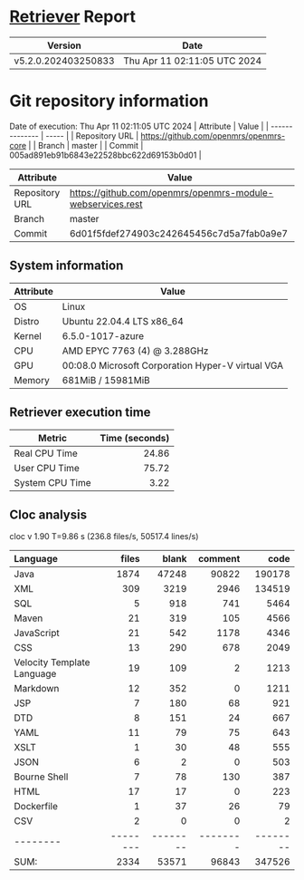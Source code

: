 # [Retriever](https://github.com/PalladioSimulator/Palladio-ReverseEngineering-Retriever) Report
| Version | Date |
| ------- | ---- |
| v5.2.0.202403250833 | Thu Apr 11 02:11:05 UTC 2024 |

# Git repository information
Date of execution: Thu Apr 11 02:11:05 UTC 2024
|    Attribute   | Value |
| -------------- | ----- |
| Repository URL | https://github.com/openmrs/openmrs-core |
| Branch         | master |
| Commit         | 005ad891eb91b6843e22528bbc622d69153b0d01 |

|    Attribute   | Value |
| -------------- | ----- |
| Repository URL | https://github.com/openmrs/openmrs-module-webservices.rest |
| Branch         | master |
| Commit         | 6d01f5fdef274903c242645456c7d5a7fab0a9e7 |


## System information
| Attribute | Value |
| --------- | ----- |
| OS | Linux  |
| Distro | Ubuntu 22.04.4 LTS x86_64  |
| Kernel | 6.5.0-1017-azure  |
| CPU | AMD EPYC 7763 (4) @ 3.288GHz  |
| GPU | 00:08.0 Microsoft Corporation Hyper-V virtual VGA  |
| Memory | 681MiB / 15981MiB  |

## Retriever execution time
| Metric | Time (seconds) |
| --- | ---: |
| Real CPU Time | 24.86 |
| User CPU Time | 75.72 |
| System CPU Time | 3.22 |
<!--
Explainations:
- __Real CPU Time__: actual time the command has run (can be less than total time spent in user and system mode for multi-threaded processes)
- __User CPU Time__: time the command has spent running in user mode
- __System CPU Time__: time the command has spent running in system or kernel mode
-->

## Cloc analysis
cloc v 1.90  T=9.86 s (236.8 files/s, 50517.4 lines/s)

Language|files|blank|comment|code
:-------|-------:|-------:|-------:|-------:
Java|1874|47248|90822|190178
XML|309|3219|2946|134519
SQL|5|918|741|5464
Maven|21|319|105|4566
JavaScript|21|542|1178|4346
CSS|13|290|678|2049
Velocity Template Language|19|109|2|1213
Markdown|12|352|0|1211
JSP|7|180|68|921
DTD|8|151|24|667
YAML|11|79|75|643
XSLT|1|30|48|555
JSON|6|2|0|503
Bourne Shell|7|78|130|387
HTML|17|17|0|223
Dockerfile|1|37|26|79
CSV|2|0|0|2
--------|--------|--------|--------|--------
SUM:|2334|53571|96843|347526
